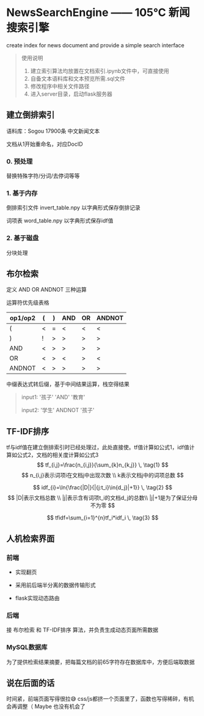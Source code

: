 # NewsSearchEngine —— 105℃ 新闻搜索引擎
create index for news document and provide a simple search interface

> 使用说明
>
> 1. 建立索引算法均放置在文档索引.ipynb文件中，可直接使用
> 2. 自备文本语料库和文本预览所需.sql文件
> 3. 修改程序中相关文件路径
> 4. 进入server目录，启动flask服务器

## 建立倒排索引

语料库：Sogou 17900条 中文新闻文本

文档从1开始重命名，对应DocID

### 0. 预处理

替换特殊字符/分词/去停词等等

### 1. 基于内存

倒排索引文件 invert_table.npy 以字典形式保存倒排记录

词项表 word_table.npy 以字典形式保存idf值

### 2. 基于磁盘

分块处理

## 布尔检索

定义 AND OR ANDNOT 三种运算

运算符优先级表格

| op1/op2 | (    | )    | AND  | OR   | ANDNOT |
| ------- | ---- | ---- | ---- | ---- | ------ |
| (       | <    | =    | <    | <    | <      |
| )       | !    | >    | >    | >    | >      |
| AND     | <    | >    | >    | >    | >      |
| OR      | <    | >    | <    | >    | <      |
| ANDNOT  | <    | >    | >    | >    | >      |

中缀表达式转后缀，基于中间结果运算，栈空得结果

> input1: '孩子' 'AND' '教育'
>
> input2: '学生' ANDNOT '孩子'

## TF-IDF排序

tf与idf值在建立倒排索引时已经处理过，此处直接使。tf值计算如公式1，idf值计算如公式2，文档的相关度计算如公式3
$$
tf_{i,j}=\frac{n_{i,j}}{\sum_{k}n_{k,j}} \, \tag{1}
$$
$$
n_{i,j}表示词项i在文档j中出现次数 \\
k表示文档j中的词项总数
$$

$$
idf_{i}=\ln{\frac{|D|}{|{j:t_i}\in{d_j}|+1}} \, \tag{2}
$$
$$
|D|表示文档总数 \\
|j|表示含有词项t_i的文档d_j的总数\\
|j|+1是为了保证分母不为零
$$

$$
tfidf=\sum_{i=1}^{n}tf_i*idf_i \, \tag{3}
$$
## 人机检索界面

### 前端

- 实现翻页


- 采用前后端半分离的数据传输形式


- flask实现动态路由


### 后端

接 布尔检索 和 TF-IDF排序 算法，并负责生成动态页面所需数据

### MySQL数据库

为了提供检索结果摘要，把每篇文档的前65字符存在数据库中，方便后端取数据

## 说在后面的话

时间紧，前端页面写得很拉😅 css/js都挤一个页面里了，函数也写得稀碎，有机会再调整（ Maybe 也没有机会了